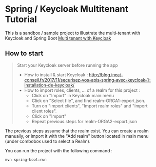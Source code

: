 # Spring / Keycloak Multitenant Tutorial

This is a sandbox / sample project to illustrate the multi-tenant with Keycloak and Spring Boot
[Multi tenant with Keycloak](https://blog.ineat-conseil.fr/2018/11/securisez-vos-apis-spring-avec-keycloak-5-mise-en-place-dune-authentification-multi-domaines/)

## How to start

> Start your Keycloak server before running the app
> * How to install & start Keycloak : http://blog.ineat-conseil.fr/2017/11/securisez-vos-apis-spring-avec-keycloak-1-installation-de-keycloak/
> * How to import roles, clients, ... of a realm for this project :
>   * Click on "Import" in Keycloak main menu
>   * Click on "Select file", and find realm-ORGA1-export.json.
>   * Turn on "Import clients", "Import realm roles" and "Import client roles".
>   * Click on "Import"
>   * Repeat previous steps for realm-ORGA2-export.json

The previous steps assume that the realm exist. You can create a realm manually, or import it with the "Add realm" button located in main menu (under combobox used to select a Realm). 

You can run the project with the following command :

```shell
mvn spring-boot:run
```

